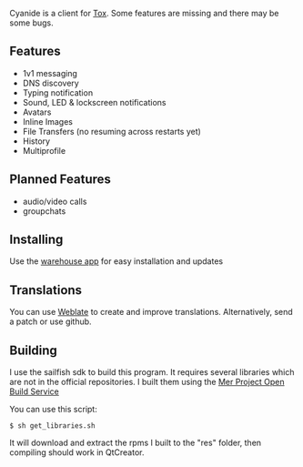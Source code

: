 Cyanide is a client for [Tox](https://tox.im).
Some features are missing and there may be some bugs.

Features
--------

- 1v1 messaging
- DNS discovery
- Typing notification
- Sound, LED & lockscreen notifications
- Avatars
- Inline Images
- File Transfers (no resuming across restarts yet)
- History
- Multiprofile

Planned Features
----------------

- audio/video calls
- groupchats

Installing
----------
Use the [warehouse app](https://openrepos.net/content/basil/warehouse-sailfishos) for easy installation and updates

Translations
------------

You can use [Weblate](https://hosted.weblate.org/projects/cyanide/) to create
and improve translations. Alternatively, send a patch or use github.

Building
--------

I use the sailfish sdk to build this program. It requires several
libraries which are not in the official repositories. I built them
using the [Mer Project Open Build Service](https://build.merproject.org/)

You can use this script:

``
$ sh get_libraries.sh
``

It will download and extract the rpms I built to the "res" folder,
   then compiling should work in QtCreator.
